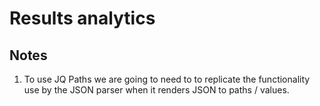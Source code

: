 # Results analytics

## Notes

1. To use JQ Paths we are going to need to to replicate the functionality use by the JSON parser when it renders JSON to paths / values.  